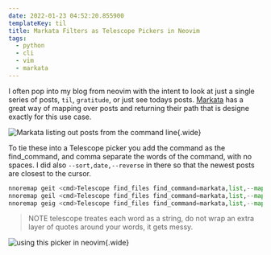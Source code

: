 ```yaml
---
date: 2022-01-23 04:52:20.855900
templateKey: til
title: Markata Filters as Telescope Pickers in Neovim
tags:
  - python
  - cli
  - vim
  - markata
---
```


I often pop into my blog from neovim with the intent to look at just a
single series of posts, `til`, `gratitude`, or just see todays posts.
[Markata](https://markata.dev/) has a great way of mapping over posts
and returning their path that is designe exactly for this use case.

![Markata listing out posts from the command line](https://images.waylonwalker.com/markta-list-todays-posts.png){.wide}

To tie these into a Telescope picker you add the command as the
find_command, and comma separate the words of the command, with no
spaces.  I did also `--sort,date,--reverse` in there so that the newest
posts are closest to the cursor.

``` python
nnoremap geit <cmd>Telescope find_files find_command=markata,list,--map,path,--filter,date==today<cr>
nnoremap geil <cmd>Telescope find_files find_command=markata,list,--map,path,--filter,templateKey=='til',--sort,date,--reverse<cr>
nnoremap geig <cmd>Telescope find_files find_command=markata,list,--map,path,--filter,templateKey=='gratitude',--sort,date,--reverse<cr>
```

> NOTE telescope treates each word as a string, do not wrap an extra
> layer of quotes around your words, it gets messy.

![using this picker in neovim](https://images.waylonwalker.com/markata-list-telescope-picker.png){.wide}
